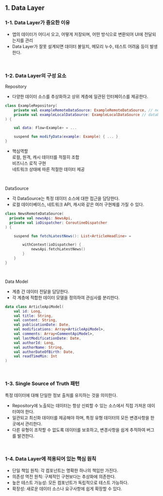 ## 1. Data Layer


### 1-1. Data Layer가 중요한 이유


- 앱의 데이터가 어디서 오고, 어떻게 저장되며, 어떤 방식으로 변환되어 UI에 전달되는지를 관리
- Data Layer가 잘못 설계되면 데이터 불일치, 메모리 누수, 테스트 어려움 등이 발생한다.

<br>

### 1-2. Data Layer의 구성 요소


Repository
- 다양한 데이터 소스를 추상화하고 상위 계층에 일관된 인터페이스를 제공한다.
```kotlin
class ExampleRepository(
    private val exampleRemoteDataSource: ExampleRemoteDataSource, // network
    private val exampleLocalDataSource: ExampleLocalDataSource // database
) {

    val data: Flow<Example> = ...

    suspend fun modifyData(example: Example) { ... }
}
```

- 핵심역할 <br>
  로컬, 원격, 캐시 데이터를 적절히 조합 <br>
  비즈니스 로직 구현 <br>
  네트워크 상태에 따른 적절한 데이터 제공

<br>

DataSource
- 각 DataSource는 특정 데이터 소스에 대한 접근을 담당한다.
- 로컬 데이터베이스, 네트워크 API, 캐시와 같은 여러 구현체를 가질 수 있다.
```kotlin
class NewsRemoteDataSource(
  private val newsApi: NewsApi,
  private val ioDispatcher: CoroutineDispatcher
) {

    suspend fun fetchLatestNews(): List<ArticleHeadline> =

        withContext(ioDispatcher) {
            newsApi.fetchLatestNews()
        }
    }
}
```

<br>

Data Model
- 계층 간 데이터 전달을 담당한다.
- 각 계층에 적합한 데이터 모델을 정의하여 관심사를 분리한다.
```kotlin
data class ArticleApiModel(
    val id: Long,
    val title: String,
    val content: String,
    val publicationDate: Date,
    val modifications: Array<ArticleApiModel>,
    val comments: Array<CommentApiModel>,
    val lastModificationDate: Date,
    val authorId: Long,
    val authorName: String,
    val authorDateOfBirth: Date,
    val readTimeMin: Int
)
```

<br>

### 1-3. Single Source of Truth 패턴


특정 데이터에 대해 단일한 정보 출처를 유지하는 것을 의미한다.
- Repository에 노출되는 데이터는 항상 신뢰할 수 있는 소스에서 직접 가져온 데이터여야 한다.
- 일관되고 최신화 데이터를 제공해야 하며, 특정 유형 데이터의 모든 변경사항을 한 곳에서 관리한다.
- 다른 유형이 조작할 수 없도록 데이터를 보호하고, 변경사항을 쉽게 추적하여 버그를 발견한다.


<br>

### 1-4. Data Layer에 적용되어 있는 핵심 원칙

- 단일 책임 원칙: 각 컴포넌트는 명확한 하나의 책임만 가진다.
- 의존성 역전 원칙: 구체적인 구현보다는 추상화에 의존한다.
- 높은 테스트 가능성: 모든 컴포넌트가 독립적으로 테스트 가능하다.
- 확장성: 새로운 데이터 소스나 요구사항에 쉽게 확장할 수 있다.
